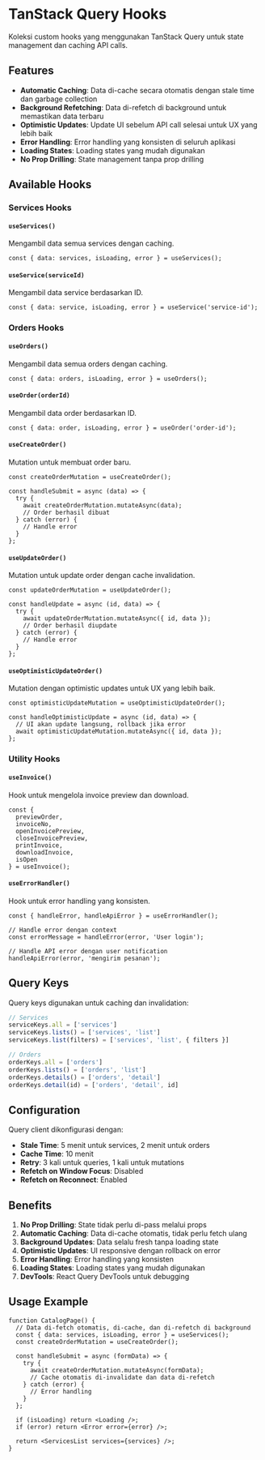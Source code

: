 # TanStack Query Hooks

Koleksi custom hooks yang menggunakan TanStack Query untuk state management dan caching API calls.

## Features

- **Automatic Caching**: Data di-cache secara otomatis dengan stale time dan garbage collection
- **Background Refetching**: Data di-refetch di background untuk memastikan data terbaru
- **Optimistic Updates**: Update UI sebelum API call selesai untuk UX yang lebih baik
- **Error Handling**: Error handling yang konsisten di seluruh aplikasi
- **Loading States**: Loading states yang mudah digunakan
- **No Prop Drilling**: State management tanpa prop drilling

## Available Hooks

### Services Hooks

#### `useServices()`
Mengambil data semua services dengan caching.

```tsx
const { data: services, isLoading, error } = useServices();
```

#### `useService(serviceId)`
Mengambil data service berdasarkan ID.

```tsx
const { data: service, isLoading, error } = useService('service-id');
```

### Orders Hooks

#### `useOrders()`
Mengambil data semua orders dengan caching.

```tsx
const { data: orders, isLoading, error } = useOrders();
```

#### `useOrder(orderId)`
Mengambil data order berdasarkan ID.

```tsx
const { data: order, isLoading, error } = useOrder('order-id');
```

#### `useCreateOrder()`
Mutation untuk membuat order baru.

```tsx
const createOrderMutation = useCreateOrder();

const handleSubmit = async (data) => {
  try {
    await createOrderMutation.mutateAsync(data);
    // Order berhasil dibuat
  } catch (error) {
    // Handle error
  }
};
```

#### `useUpdateOrder()`
Mutation untuk update order dengan cache invalidation.

```tsx
const updateOrderMutation = useUpdateOrder();

const handleUpdate = async (id, data) => {
  try {
    await updateOrderMutation.mutateAsync({ id, data });
    // Order berhasil diupdate
  } catch (error) {
    // Handle error
  }
};
```

#### `useOptimisticUpdateOrder()`
Mutation dengan optimistic updates untuk UX yang lebih baik.

```tsx
const optimisticUpdateMutation = useOptimisticUpdateOrder();

const handleOptimisticUpdate = async (id, data) => {
  // UI akan update langsung, rollback jika error
  await optimisticUpdateMutation.mutateAsync({ id, data });
};
```

### Utility Hooks

#### `useInvoice()`
Hook untuk mengelola invoice preview dan download.

```tsx
const {
  previewOrder,
  invoiceNo,
  openInvoicePreview,
  closeInvoicePreview,
  printInvoice,
  downloadInvoice,
  isOpen
} = useInvoice();
```

#### `useErrorHandler()`
Hook untuk error handling yang konsisten.

```tsx
const { handleError, handleApiError } = useErrorHandler();

// Handle error dengan context
const errorMessage = handleError(error, 'User login');

// Handle API error dengan user notification
handleApiError(error, 'mengirim pesanan');
```

## Query Keys

Query keys digunakan untuk caching dan invalidation:

```typescript
// Services
serviceKeys.all = ['services']
serviceKeys.lists() = ['services', 'list']
serviceKeys.list(filters) = ['services', 'list', { filters }]

// Orders
orderKeys.all = ['orders']
orderKeys.lists() = ['orders', 'list']
orderKeys.details() = ['orders', 'detail']
orderKeys.detail(id) = ['orders', 'detail', id]
```

## Configuration

Query client dikonfigurasi dengan:

- **Stale Time**: 5 menit untuk services, 2 menit untuk orders
- **Cache Time**: 10 menit
- **Retry**: 3 kali untuk queries, 1 kali untuk mutations
- **Refetch on Window Focus**: Disabled
- **Refetch on Reconnect**: Enabled

## Benefits

1. **No Prop Drilling**: State tidak perlu di-pass melalui props
2. **Automatic Caching**: Data di-cache otomatis, tidak perlu fetch ulang
3. **Background Updates**: Data selalu fresh tanpa loading state
4. **Optimistic Updates**: UI responsive dengan rollback on error
5. **Error Handling**: Error handling yang konsisten
6. **Loading States**: Loading states yang mudah digunakan
7. **DevTools**: React Query DevTools untuk debugging

## Usage Example

```tsx
function CatalogPage() {
  // Data di-fetch otomatis, di-cache, dan di-refetch di background
  const { data: services, isLoading, error } = useServices();
  const createOrderMutation = useCreateOrder();

  const handleSubmit = async (formData) => {
    try {
      await createOrderMutation.mutateAsync(formData);
      // Cache otomatis di-invalidate dan data di-refetch
    } catch (error) {
      // Error handling
    }
  };

  if (isLoading) return <Loading />;
  if (error) return <Error error={error} />;

  return <ServicesList services={services} />;
}
```
